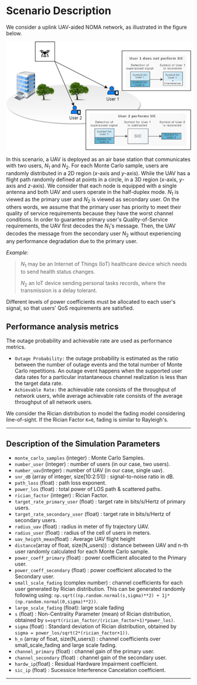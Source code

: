 
# Scenario Description

We consider a uplink UAV-aided NOMA network, as illustrated in the figure below.

![System model.](../figures/uav_system_model_ex.png)

In this scenario, a UAV is deployed as an air base station that communicates with two users, $N_1$ and $N_2$.
For each Monte Carlo sample, users are randomly distributed in a 2D region ($x$-axis and $y$-axis).
While the UAV has a flight path randomly defined at points in a circle, in a 3D region ($x$-axis, $y$-axis and $z$-axis).
We consider that each node is equipped with a single antenna and both UAV and users operate in the half-duplex mode.
$N_1$ is viewed as the primary user and $N_2$ is viewed as secondary user. On the others words, we assume that the primary user has priority to meet their quality of service requirements because they have the worst channel conditions.
In order to guarantee primary user's Quality-of-Service requirements, the UAV first decodes the $N_1$'s message.
Then, the UAV decodes the message from the secondary user $N_2$ without experiencing any performance degradation due to the primary user.

*Example:*

> $N_1$ may be an Internet of Things (IoT) healthcare device which needs to send health status changes.
>
> $N_2$ an IoT device sending personal tasks records, where the transmission is a delay tolerant.

Different levels of power coefficients must be allocated to each user's signal, so that users' QoS requirements are satisfied.

## Performance analysis metrics

The outage probability and achievable rate are used as performance metrics.

- `Outage Probability:` the outage probability is estimated as the ratio between the number of outage events and the total number of Monte Carlo repetitions. An outage event happens when the supported user data rates for a particular instantaneous channel realization is less than the target data rate.
- `Achievable Rate:` the achievable rate consists of the throughput of network users, while average achievable rate consists of the average throughput of all network users.

We consider the Rician distribution to model the fading model considering line-of-sight.
If the Rician Factor `K=0`, fading is similar to Rayleigh's.


---------------------------------------------
## Description of the Simulation Parameters 


 - `monte_carlo_samples` (integer) : Monte Carlo Samples.
 - `number_user` (integer) : number of users (in our case, two users).
 - `number_uav`(integer) : number of UAV  (in our case, single uav).
 - `snr_dB` (array of integer, size[10:2:51]) : signal-to-noise ratio in dB.
 - `path_loss` (float) : path loss exponent.
 - `power_los` (float) : total power of LOS path & scattered paths.
 - `rician_factor` (integer) : Rician Factor.
 - `target_rate_primary_user` (float) : target rate in bits/s/Hertz of primary users. 
 - `target_rate_secondary_user` (float) : target rate in bits/s/Hertz of secondary users. 
 - `radius_uav` (float) : radius in meter of fly trajectory UAV.
 - `radius_user` (float) : radius of the cell of users in meters.
 - `uav_heigth_mean`(float) : Average UAV flight height
 - `distance`(array of float, size(N_users)) : distance between UAV and n-th user randomly calculated for each Monte Carlo sample. 
 - `power_coeff_primary` (float) : power coefficient allocated to the Primary user.
 - `power_coeff_secondary` (float) : power coefficient allocated to the Secondary user.
 - `small_scale_fading` (complex number) : channel coefficients for each user generated by Rician distribution. This can be generated randomly following 
    using: `np.sqrt((np.random.normal(s,sigma)**2) + 1j*(np.random.normal(0,sigma)**2))`.
 - `large_scale_fading` (float): large scale fading
 - `s` (float) : Non-Centrality Parameter (mean) of Rician distribution, obtained by `s=sqrt(rician_factor/(rician_factor+1)*power_los)`.
 - `sigma` (float) : Standard deviation of Rician distribution, obtained by `sigma = power_los/sqrt(2*(rician_factor+1))`.
 - `h_n` (array of float, size(N_users)) : channel coefficients over small_scale_fading and large scale fading.
 - `channel_primary` (float) : channel gain of the primary user.
 - `channel_secondary` (float) : channel gain of the secondary user.
 - `hardw_ip`(float) : Residual Hardware Impairment coefficient.
 - `sic_ip` (float) : Sucessice Interference Cancelation coefficient.
 
-------------------------------


